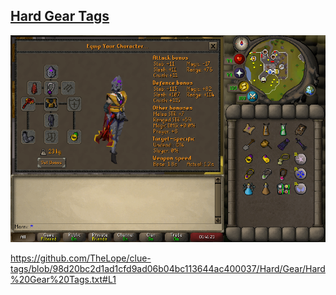 ## [Hard Gear Tags](Hard%20Gear%20Tags.txt)

![Hard Gear](../../Docs/Hard%20Gear.png)

https://github.com/TheLope/clue-tags/blob/98d20bc2d1ad1cfd9ad06b04bc113644ac400037/Hard/Gear/Hard%20Gear%20Tags.txt#L1
